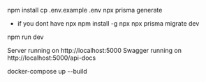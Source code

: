 npm install
cp .env.example .env
npx prisma generate
* if you dont have npx
npm install -g npx
npx prisma migrate dev

npm run dev

Server running on http://localhost:5000
Swagger running on http://localhost:5000/api-docs

docker-compose up --build
